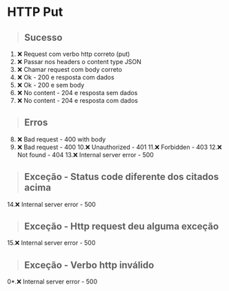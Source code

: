 # HTTP Put

> ## Sucesso
1. ❌ Request com verbo http correto (put)
2. ❌ Passar nos headers o content type JSON
3. ❌ Chamar request com body correto
4. ❌ Ok - 200 e resposta com dados
5. ❌ Ok - 200 e sem body
6. ❌ No content - 204 e resposta sem dados
7. ❌ No content - 204 e resposta com dados

> ## Erros
8. ❌ Bad request - 400 with body
9. ❌ Bad request - 400
10.❌ Unauthorized - 401
11.❌ Forbidden - 403
12.❌ Not found - 404
13.❌ Internal server error - 500

> ## Exceção - Status code diferente dos citados acima
14.❌ Internal server error - 500

> ## Exceção - Http request deu alguma exceção
15.❌ Internal server error - 500

> ## Exceção - Verbo http inválido
0*.❌ Internal server error - 500